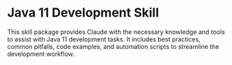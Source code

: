 # Java 11 Development Skill

This skill package provides Claude with the necessary knowledge and tools to assist with Java 11 development tasks. It includes best practices, common pitfalls, code examples, and automation scripts to streamline the development workflow.